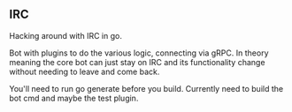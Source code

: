 ## IRC

Hacking around with IRC in go.  

Bot with plugins to do the various logic, connecting via gRPC.  In theory meaning the core bot can just stay on 
IRC and its functionality change without needing to leave and come back.

You'll need to run go generate before you build.  Currently need to build the bot cmd and maybe the test plugin.